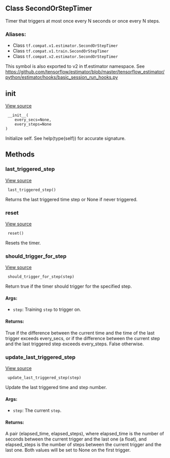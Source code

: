 ## Class SecondOrStepTimer

Timer that triggers at most once every N seconds or once every N steps.
### Aliases:
- Class `tf.compat.v1.estimator.SecondOrStepTimer`
- Class `tf.compat.v1.train.SecondOrStepTimer`
- Class `tf.compat.v2.estimator.SecondOrStepTimer`

This symbol is also exported to v2 in tf.estimator namespace. See https://github.com/tensorflow/estimator/blob/master/tensorflow_estimator/python/estimator/hooks/basic_session_run_hooks.py
## __init__
[View source](https://github.com/tensorflow/tensorflow/blob/r2.0/tensorflow/python/training/basic_session_run_hooks.py#L98-L108)


```
 __init__(
    every_secs=None,
    every_steps=None
)
```

Initialize self. See help(type(self)) for accurate signature.
## Methods
### last_triggered_step
[View source](https://github.com/tensorflow/tensorflow/blob/r2.0/tensorflow/python/training/basic_session_run_hooks.py#L154-L155)


```
 last_triggered_step()
```

Returns the last triggered time step or None if never triggered.
### reset
[View source](https://github.com/tensorflow/tensorflow/blob/r2.0/tensorflow/python/training/basic_session_run_hooks.py#L110-L112)


```
 reset()
```

Resets the timer.
### should_trigger_for_step
[View source](https://github.com/tensorflow/tensorflow/blob/r2.0/tensorflow/python/training/basic_session_run_hooks.py#L114-L139)


```
 should_trigger_for_step(step)
```

Return true if the timer should trigger for the specified step.
#### Args:
- `step`: Training `step` to trigger on.
#### Returns:

True if the difference between the current time and the time of the last trigger exceeds every_secs, or if the difference between the current step and the last triggered step exceeds every_steps. False otherwise.
### update_last_triggered_step
[View source](https://github.com/tensorflow/tensorflow/blob/r2.0/tensorflow/python/training/basic_session_run_hooks.py#L141-L152)


```
 update_last_triggered_step(step)
```

Update the last triggered time and step number.
#### Args:
- `step`: The current `step`.
#### Returns:

A pair (elapsed_time, elapsed_steps), where elapsed_time is the number of seconds between the current trigger and the last one (a float), and elapsed_steps is the number of steps between the current trigger and the last one. Both values will be set to None on the first trigger.
